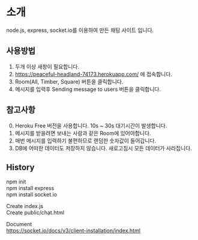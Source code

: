 # 소개  
node.js, express, socket.io를 이용하여 만든 채팅 사이트 입니다.

      
## 사용방법
1. 두개 이상 새창이 필요합니다. 
2. https://peaceful-headland-74173.herokuapp.com/ 에 접속합니다. 
3. Room(All, Timber, Square) 버튼을 클릭합니다.   
4. 메시지를 입력후 Sending message to users 버튼을 클릭합니다.
  
   
## 참고사항
0. Heroku Free 버전을 사용합니다. 10s ~ 30s 대기시간이 발생합니다.
1. 메시지를 받을려면 보내는 사람과 같은 Room에 있어야합니다. 
2. 매번 메시지를 입력하기 불편하므로 랜덤한 숫자값이 들어갑니다. 
3. DB에 어떠한 데이터도 저장하지 않습니다. 새로고침시 모든 데이터가 사라집니다. 

  
## History  
npm init  
npm install express  
npm install socket.io  
  
Create index.js  
Create public/chat.html  
  
Document  
https://socket.io/docs/v3/client-installation/index.html  

  